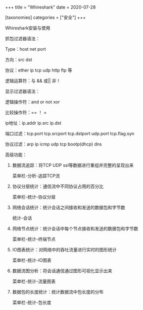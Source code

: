 +++
title = "Whireshark"
date = 2020-07-28

[taxonomies]
categories = ["安全"]
+++

Whireshark安装与使用



抓包过滤器语法：

Type：host net port

方向：src dst

协议：ether ip tcp udp http ftp 等

逻辑运算符：与 &&    或||    非！
<!-- more -->



显示过滤器语法： 

逻辑操作符：and or not xor

比较操作符：==     ！    =

ip地址：ip.addr  ip.src  ip.dst

端口过滤：tcp.port    tcp.srcport    tcp.dstport    udp.port    tcp.flag.syn 

协议过滤：arp   ip   icmp   udp   tcp   bootp(dhcp)   dns



高级功能：

1. 数据流追踪：将TCP UDP ssl等数据进行重组并完整的呈现出来

   菜单栏-分析-追踪TCP流

2. 协议分层统计：通信流中不同协议占用的百分比

   菜单栏-统计-协议分层

3. 网络会话统计：统计会话之间接收和发送的数据包和字节数

   统计-会话

4. 网络节点统计：统计会话中每个节点接收和发送的数据包和字节数

   菜单栏-统计-终端节点

5. IO图表统计：对网络中的吞吐流量进行实时的图形统计

   菜单栏-统计-IO图表

6. 数据流图分析：将会话通信通过图形可视化显示出来

   菜单栏-统计-流量图表

7. 数据包的长度统计：统计数据流中包长度的分布

   菜单栏-统计-包长度

